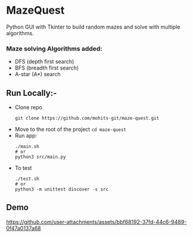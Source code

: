 # MazeQuest

Python GUI with Tkinter to build random mazes and solve with multiple algorithms.

### Maze solving Algorithms added:
- DFS (depth first search)
- BFS (breadth first search)
- A-star (A\*) search

## Run Locally:-
- Clone repo
  ```
  git clone https://github.com/mohits-git/maze-quest.git
  ```
- Move to the root of the project `cd maze-quest`
- Run app:
  ```
  ./main.sh
  # or
  python3 src/main.py
  ```
- To test
  ```
  ./test.sh
  # or
  python3 -m unittest discover -s src
  ```

## Demo
https://github.com/user-attachments/assets/bbf68192-37fd-44c6-9489-0f47a0137a68

